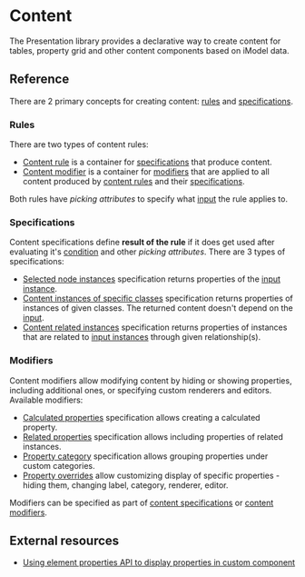 # Content

The Presentation library provides a declarative way to create content for tables, property grid and other content components based on iModel data.

## Reference

There are 2 primary concepts for creating content: [rules](#rules) and [specifications](#specifications).

### Rules

There are two types of content rules:

- [Content rule](./contentRule.md) is a container for [specifications](#specifications) that produce content.
- [Content modifier](./contentModifier.md) is a container for [modifiers](#modifiers) that are applied to all content produced by [content rules](./contentRule.md) and their [specifications](#specifications).

Both rules have *picking attributes* to specify what [input](./Terminology.md#input-instance) the rule applies to.

### Specifications

Content specifications define **result of the rule** if it does get used after evaluating it's [condition](./contentRule.md#attribute-condition) and other *picking attributes*. There are 3 types of specifications:

- [Selected node instances](./SelectedNodeInstances.md) specification returns properties of the [input instance](./Terminology.md#input-instance).
- [Content instances of specific classes](./contentInstancesOfSpecificClasses.md) specification returns properties of instances of given classes. The returned content doesn't depend on the [input](./Terminology.md#input-instance).
- [Content related instances](./contentRelatedInstances.md) specification returns properties of instances that are related to [input instances](./Terminology.md#input-instance) through given relationship(s).

### Modifiers

Content modifiers allow modifying content by hiding or showing properties, including additional ones, or specifying custom renderers and editors. Available modifiers:

- [Calculated properties](./CalculatedPropertiesSpecification.md) specification allows creating a calculated property.
- [Related properties](./RelatedPropertiesSpecification.md) specification allows including properties of related instances.
- [Property category](./PropertyCategorySpecification.md) specification allows grouping properties under custom categories.
- [Property overrides](./PropertySpecification.md) allow customizing display of specific properties - hiding them, changing label, category, renderer, editor.

Modifiers can be specified as part of [content specifications](#specifications) or [content modifiers](./contentModifier.md).

## External resources

- [Using element properties API to display properties in custom component](https://www.itwinjs.org/sandboxes/grigas/Element%20Properties%20Loader)
